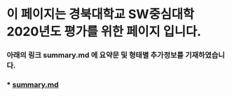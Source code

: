 # 이 페이지는 경북대학교 SW중심대학 2020년도 평가를 위한 페이지 입니다.
### 아래의 링크 summary.md 에 요약문 및 형태별 추가정보를 기재하였습니다.
### * [summary.md](https://github.com/Seonggyu-Bae/SW2020/blob/main/summary.md)
